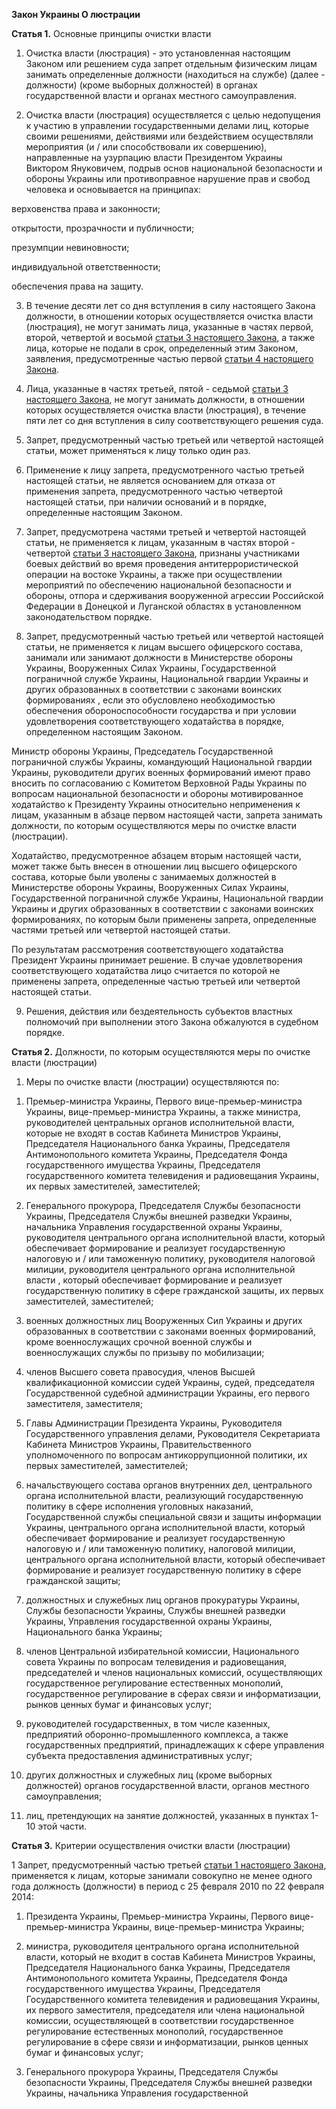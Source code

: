 
**Закон Украины О люстрации**

**Статья 1.** Основные принципы очистки власти

1. Очистка власти (люстрация) - это установленная настоящим Законом или решением суда запрет отдельным физическим лицам занимать определенные должности (находиться на службе) (далее - должности) (кроме выборных должностей) в органах государственной власти и органах местного самоуправления.

2. Очистка власти (люстрация) осуществляется с целью недопущения к участию в управлении государственными делами лиц, которые своими решениями, действиями или бездействием осуществляли мероприятия (и / или способствовали их совершению), направленные на узурпацию власти Президентом Украины Виктором Януковичем, подрыв основ национальной безопасности и обороны Украины или противоправное нарушение прав и свобод человека и основывается на принципах:

верховенства права и законности;

открытости, прозрачности и публичности;

презумпции невиновности;

индивидуальной ответственности;

обеспечения права на защиту.

3. В течение десяти лет со дня вступления в силу настоящего Закона должности, в отношении которых осуществляется очистка власти (люстрация), не могут занимать лица, указанные в частях первой, второй, четвертой и восьмой  [статьи 3 настоящего Закона](https://kodeksy.com.ua/ka/ob_ochistke_vlasti/statja-3.htm), а также лица, которые не подали в срок, определенный этим Законом, заявления, предусмотренные частью первой  [статьи 4 настоящего Закона](https://kodeksy.com.ua/ka/ob_ochistke_vlasti/statja-4.htm).

4. Лица, указанные в частях третьей, пятой - седьмой  [статьи 3 настоящего Закона](https://kodeksy.com.ua/ka/ob_ochistke_vlasti/statja-3.htm), не могут занимать должности, в отношении которых осуществляется очистка власти (люстрация), в течение пяти лет со дня вступления в силу соответствующего решения суда.

5. Запрет, предусмотренный частью третьей или четвертой настоящей статьи, может применяться к лицу только один раз.

6. Применение к лицу запрета, предусмотренного частью третьей настоящей статьи, не является основанием для отказа от применения запрета, предусмотренного частью четвертой настоящей статьи, при наличии оснований и в порядке, определенные настоящим Законом.

7. Запрет, предусмотрена частями третьей и четвертой настоящей статьи, не применяется к лицам, указанным в частях второй - четвертой  [статьи 3 настоящего Закона](https://kodeksy.com.ua/ka/ob_ochistke_vlasti/statja-3.htm), признаны участниками боевых действий во время проведения антитеррористической операции на востоке Украины, а также при осуществлении мероприятий по обеспечению национальной безопасности и обороны, отпора и сдерживания вооруженной агрессии Российской Федерации в Донецкой и Луганской областях в установленном законодательством порядке.

8. Запрет, предусмотренный частью третьей или четвертой настоящей статьи, не применяется к лицам высшего офицерского состава, занимали или занимают должности в Министерстве обороны Украины, Вооруженных Силах Украины, Государственной пограничной службе Украины, Национальной гвардии Украины и других образованных в соответствии с законами воинских формированиях , если это обусловлено необходимостью обеспечения обороноспособности государства и при условии удовлетворения соответствующего ходатайства в порядке, определенном настоящим Законом.

Министр обороны Украины, Председатель Государственной пограничной службы Украины, командующий Национальной гвардии Украины, руководители других военных формирований имеют право вносить по согласованию с Комитетом Верховной Рады Украины по вопросам национальной безопасности и обороны мотивированное ходатайство к Президенту Украины относительно неприменения к лицам, указанным в абзаце первом настоящей части, запрета занимать должности, по которым осуществляются меры по очистке власти (люстрации).

Ходатайство, предусмотренное абзацем вторым настоящей части, может также быть внесен в отношении лиц высшего офицерского состава, которые были уволены с занимаемых должностей в Министерстве обороны Украины, Вооруженных Силах Украины, Государственной пограничной службе Украины, Национальной гвардии Украины и других образованных в соответствии с законами воинских формированиях, по которым были применены запрета, определенные частями третьей или четвертой настоящей статьи.

По результатам рассмотрения соответствующего ходатайства Президент Украины принимает решение. В случае удовлетворения соответствующего ходатайства лицо считается по которой не применены запрета, определенные частью третьей или четвертой настоящей статьи.

9. Решения, действия или бездеятельность субъектов властных полномочий при выполнении этого Закона обжалуются в судебном порядке.

**Статья 2.** Должности, по которым осуществляются меры по очистке власти (люстрации)

1. Меры по очистке власти (люстрации) осуществляются по:

1) Премьер-министра Украины, Первого вице-премьер-министра Украины, вице-премьер-министра Украины, а также министра, руководителей центральных органов исполнительной власти, которые не входят в состав Кабинета Министров Украины, Председателя Национального банка Украины, Председателя Антимонопольного комитета Украины, Председателя Фонда государственного имущества Украины, Председателя государственного комитета телевидения и радиовещания Украины, их первых заместителей, заместителей;

2) Генерального прокурора, Председателя Службы безопасности Украины, Председателя Службы внешней разведки Украины, начальника Управления государственной охраны Украины, руководителя центрального органа исполнительной власти, который обеспечивает формирование и реализует государственную налоговую и / или таможенную политику, руководителя налоговой милиции, руководителя центрального органа исполнительной власти , который обеспечивает формирование и реализует государственную политику в сфере гражданской защиты, их первых заместителей, заместителей;

3) военных должностных лиц Вооруженных Сил Украины и других образованных в соответствии с законами военных формирований, кроме военнослужащих срочной военной службы и военнослужащих службы по призыву по мобилизации;

4) членов Высшего совета правосудия, членов Высшей квалификационной комиссии судей Украины, судей, председателя Государственной судебной администрации Украины, его первого заместителя, заместителя;

5) Главы Администрации Президента Украины, Руководителя Государственного управления делами, Руководителя Секретариата Кабинета Министров Украины, Правительственного уполномоченного по вопросам антикоррупционной политики, их первых заместителей, заместителей;

6) начальствующего состава органов внутренних дел, центрального органа исполнительной власти, реализующий государственную политику в сфере исполнения уголовных наказаний, Государственной службы специальной связи и защиты информации Украины, центрального органа исполнительной власти, который обеспечивает формирование и реализует государственную налоговую и / или таможенную политику, налоговой милиции, центрального органа исполнительной власти, который обеспечивает формирование и реализует государственную политику в сфере гражданской защиты;

7) должностных и служебных лиц органов прокуратуры Украины, Службы безопасности Украины, Службы внешней разведки Украины, Управления государственной охраны Украины, Национального банка Украины;

8) членов Центральной избирательной комиссии, Национального совета Украины по вопросам телевидения и радиовещания, председателей и членов национальных комиссий, осуществляющих государственное регулирование естественных монополий, государственное регулирование в сферах связи и информатизации, рынков ценных бумаг и финансовых услуг;

9) руководителей государственных, в том числе казенных, предприятий оборонно-промышленного комплекса, а также государственных предприятий, принадлежащих к сфере управления субъекта предоставления административных услуг;

10) других должностных и служебных лиц (кроме выборных должностей) органов государственной власти, органов местного самоуправления;

11) лиц, претендующих на занятие должностей, указанных в пунктах 1-10 этой части.

**Статья 3.** Критерии осуществления очистки власти (люстрации)

1 Запрет, предусмотренный частью третьей  [статьи 1 настоящего Закона](https://kodeksy.com.ua/ka/ob_ochistke_vlasti/statja-1.htm), применяется к лицам, которые занимали совокупно не менее одного года должность (должности) в период с 25 февраля 2010 по 22 февраля 2014:  
  
1) Президента Украины, Премьер-министра Украины, Первого вице-премьер-министра Украины, вице-премьер-министра Украины;  
  
2) министра, руководителя центрального органа исполнительной власти, который не входит в состав Кабинета Министров Украины, Председателя Национального банка Украины, Председателя Антимонопольного комитета Украины, Председателя Фонда государственного имущества Украины, Председателя Государственного комитета телевидения и радиовещания Украины, их первого заместителя, председателя или члена национальной комиссии, осуществляющей в соответствии государственное регулирование естественных монополий, государственное регулирование в сфере связи и информатизации, рынков ценных бумаг и финансовых услуг;  
  
3) Генерального прокурора Украины, Председателя Службы безопасности Украины, Председателя Службы внешней разведки Украины, начальника Управления государственной
